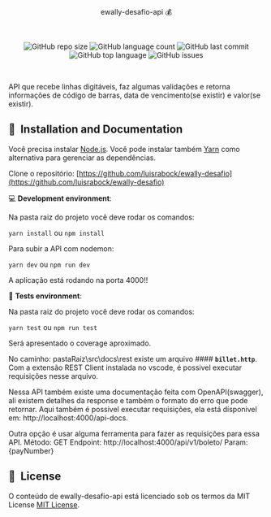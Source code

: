   

<br/>
<p align="center">
    ewally-desafio-api 💰
</p>

<br/>
<p align="center">
    <img alt="GitHub repo size" src="https://img.shields.io/github/repo-size/luisrabock/ewally-desafio?color=blue&style=flat-square">
      <img alt="GitHub language count" src="https://img.shields.io/github/languages/count/luisrabock/nearby-api?style=flat-square">
	<img alt="GitHub last commit" src="https://img.shields.io/github/last-commit/luisrabock/nearby-api?color=blue&style=flat-square">
        <img alt="GitHub top language" src="https://img.shields.io/github/languages/top/luisrabock/nearby-api">
        <img alt="GitHub issues" src="https://img.shields.io/github/issues-raw/luisrabock/nearby-api?color=red">
</p>
<br/>


 
API que recebe linhas digitáveis, faz algumas validações e retorna informações de código de barras, data de vencimento(se existir) e valor(se existir).


## 🚀&nbsp; Installation and Documentation

Você precisa instalar  [Node.js](https://nodejs.org/en/download/).
Você pode instalar também [Yarn](https://yarnpkg.com/) como alternativa para gerenciar as dependências.

Clone o repositório: [https://github.com/luisrabock/ewally-desafio](https://github.com/luisrabock/ewally-desafio)

💻 **Development environment**:

Na pasta raiz do projeto você deve rodar os comandos:

```yarn install``` ou ```npm install```

Para subir a API com nodemon:

```yarn dev``` ou ```npm run dev```


A aplicação está rodando na porta 4000!!

🧪 **Tests environment**:

Na pasta raiz do projeto você deve rodar os comandos:

```yarn test``` ou ```npm run test```

Será apresentado o coverage aproximado.

No caminho: pastaRaiz\src\docs\rest existe um arquivo #### **`billet.http`**. Com a extensão REST Client instalada no vscode, é possivel executar requisições nesse arquivo.

Nessa API também existe uma documentação feita com OpenAPI(swagger), ali existem detalhes da response e também o formato do erro que pode retornar. Aqui também é possivel executar requisições, ela está dísponivel em: http://localhost:4000/api-docs.

Outra opção é usar alguma ferramenta para fazer as requisições para essa API.
Método: GET
Endpoint: http://localhost:4000/api/v1/boleto/
Param: {payNumber}


## 📘&nbsp; License
O conteúdo de ewally-desafio-api está licenciado sob os termos da MIT License [MIT License](LICENSE).